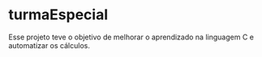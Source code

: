 # turmaEspecial
Esse projeto teve o objetivo de melhorar o aprendizado na linguagem C e automatizar os cálculos.

